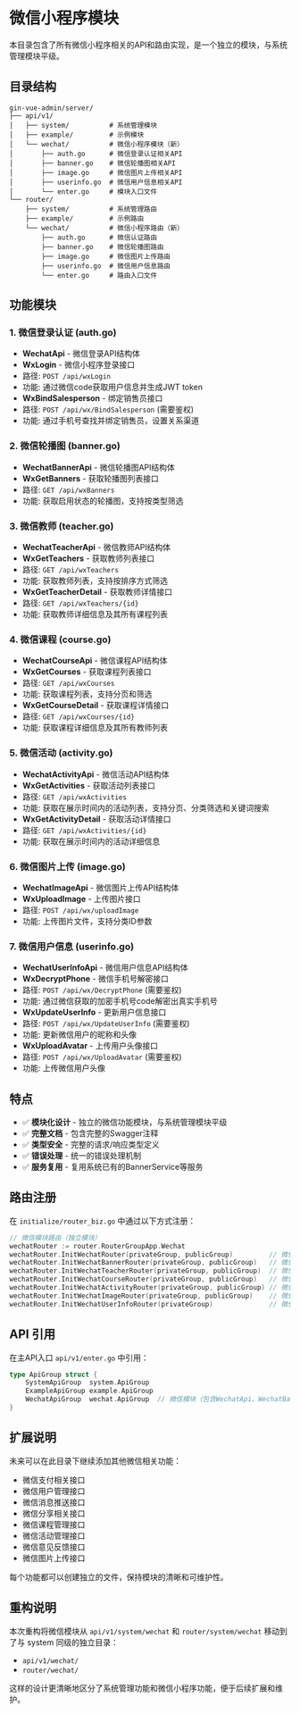 # 微信小程序模块

本目录包含了所有微信小程序相关的API和路由实现，是一个独立的模块，与系统管理模块平级。

## 目录结构

```
gin-vue-admin/server/
├── api/v1/
│   ├── system/          # 系统管理模块
│   ├── example/         # 示例模块
│   └── wechat/          # 微信小程序模块（新）
│       ├── auth.go      # 微信登录认证相关API
│       ├── banner.go    # 微信轮播图相关API  
│       ├── image.go     # 微信图片上传相关API
│       ├── userinfo.go  # 微信用户信息相关API
│       └── enter.go     # 模块入口文件
└── router/
    ├── system/          # 系统管理路由
    ├── example/         # 示例路由
    └── wechat/          # 微信小程序路由（新）
        ├── auth.go      # 微信认证路由
        ├── banner.go    # 微信轮播图路由
        ├── image.go     # 微信图片上传路由
        ├── userinfo.go  # 微信用户信息路由
        └── enter.go     # 路由入口文件
```

## 功能模块

### 1. 微信登录认证 (auth.go)
- **WechatApi** - 微信登录API结构体
- **WxLogin** - 微信小程序登录接口
- 路径: `POST /api/wxLogin`
- 功能: 通过微信code获取用户信息并生成JWT token
- **WxBindSalesperson** - 绑定销售员接口
- 路径: `POST /api/wx/BindSalesperson` (需要鉴权)
- 功能: 通过手机号查找并绑定销售员，设置关系渠道

### 2. 微信轮播图 (banner.go)
- **WechatBannerApi** - 微信轮播图API结构体
- **WxGetBanners** - 获取轮播图列表接口
- 路径: `GET /api/wxBanners`
- 功能: 获取启用状态的轮播图，支持按类型筛选

### 3. 微信教师 (teacher.go)
- **WechatTeacherApi** - 微信教师API结构体
- **WxGetTeachers** - 获取教师列表接口
- 路径: `GET /api/wxTeachers`
- 功能: 获取教师列表，支持按排序方式筛选
- **WxGetTeacherDetail** - 获取教师详情接口
- 路径: `GET /api/wxTeachers/{id}`
- 功能: 获取教师详细信息及其所有课程列表

### 4. 微信课程 (course.go)
- **WechatCourseApi** - 微信课程API结构体
- **WxGetCourses** - 获取课程列表接口
- 路径: `GET /api/wxCourses`
- 功能: 获取课程列表，支持分页和筛选
- **WxGetCourseDetail** - 获取课程详情接口
- 路径: `GET /api/wxCourses/{id}`
- 功能: 获取课程详细信息及其所有教师列表

### 5. 微信活动 (activity.go)
- **WechatActivityApi** - 微信活动API结构体
- **WxGetActivities** - 获取活动列表接口
- 路径: `GET /api/wxActivities`
- 功能: 获取在展示时间内的活动列表，支持分页、分类筛选和关键词搜索
- **WxGetActivityDetail** - 获取活动详情接口
- 路径: `GET /api/wxActivities/{id}`
- 功能: 获取在展示时间内的活动详细信息

### 6. 微信图片上传 (image.go)
- **WechatImageApi** - 微信图片上传API结构体
- **WxUploadImage** - 上传图片接口
- 路径: `POST /api/wx/uploadImage`
- 功能: 上传图片文件，支持分类ID参数

### 7. 微信用户信息 (userinfo.go)
- **WechatUserInfoApi** - 微信用户信息API结构体
- **WxDecryptPhone** - 微信手机号解密接口
- 路径: `POST /api/wx/DecryptPhone` (需要鉴权)
- 功能: 通过微信获取的加密手机号code解密出真实手机号
- **WxUpdateUserInfo** - 更新用户信息接口
- 路径: `POST /api/wx/UpdateUserInfo` (需要鉴权)
- 功能: 更新微信用户的昵称和头像
- **WxUploadAvatar** - 上传用户头像接口
- 路径: `POST /api/wx/UploadAvatar` (需要鉴权)
- 功能: 上传微信用户头像

## 特点

- ✅ **模块化设计** - 独立的微信功能模块，与系统管理模块平级
- ✅ **完整文档** - 包含完整的Swagger注释
- ✅ **类型安全** - 完整的请求/响应类型定义
- ✅ **错误处理** - 统一的错误处理机制
- ✅ **服务复用** - 复用系统已有的BannerService等服务

## 路由注册

在 `initialize/router_biz.go` 中通过以下方式注册：

```go
// 微信模块路由（独立模块）
wechatRouter := router.RouterGroupApp.Wechat
wechatRouter.InitWechatRouter(privateGroup, publicGroup)         // 微信登录
wechatRouter.InitWechatBannerRouter(privateGroup, publicGroup)   // 微信轮播图
wechatRouter.InitWechatTeacherRouter(privateGroup, publicGroup)  // 微信教师
wechatRouter.InitWechatCourseRouter(privateGroup, publicGroup)   // 微信课程
wechatRouter.InitWechatActivityRouter(privateGroup, publicGroup) // 微信活动
wechatRouter.InitWechatImageRouter(privateGroup, publicGroup)    // 微信图片上传
wechatRouter.InitWechatUserInfoRouter(privateGroup)              // 微信用户信息
```

## API 引用

在主API入口 `api/v1/enter.go` 中引用：

```go
type ApiGroup struct {
    SystemApiGroup  system.ApiGroup
    ExampleApiGroup example.ApiGroup
    WechatApiGroup  wechat.ApiGroup  // 微信模块（包含WechatApi、WechatBannerApi、WechatTeacherApi、WechatCourseApi、WechatActivityApi、WechatImageApi、WechatUserInfoApi）
}
```

## 扩展说明

未来可以在此目录下继续添加其他微信相关功能：
- 微信支付相关接口
- 微信用户管理接口
- 微信消息推送接口
- 微信分享相关接口
- 微信课程管理接口
- 微信活动管理接口
- 微信意见反馈接口
- 微信图片上传接口

每个功能都可以创建独立的文件，保持模块的清晰和可维护性。

## 重构说明

本次重构将微信模块从 `api/v1/system/wechat` 和 `router/system/wechat` 移动到了与 system 同级的独立目录：
- `api/v1/wechat/`
- `router/wechat/`

这样的设计更清晰地区分了系统管理功能和微信小程序功能，便于后续扩展和维护。